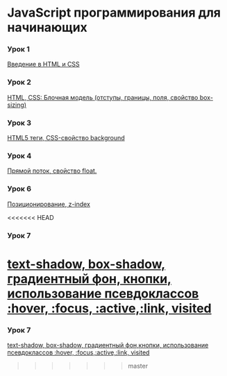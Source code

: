 # JavaScript программирования для начинающих 

### Урок 1
[Введение в HTML и CSS](https://github.com/dbaktiyar/js-courses/tree/master/Lesson-1)

### Урок 2
[HTML, CSS: Блочная модель (отступы, границы, поля, свойство box-sizing)](https://github.com/dbaktiyar/js-courses/tree/master/Lesson-2)

### Урок 3
[HTML5 теги, CSS-свойство background](https://github.com/dbaktiyar/js-courses/tree/master/Lesson-3)

### Урок 4
[Прямой поток, свойство float.](https://github.com/dbaktiyar/js-courses/tree/master/Lesson-4)

### Урок 6
[Позиционирование, z-index](https://github.com/dbaktiyar/js-courses/tree/master/Lesson-6)

<<<<<<< HEAD

### Урок 7
[text-shadow, box-shadow, градиентный фон, кнопки, использование псевдоклассов :hover, :focus, :active,:link, visited](https://github.com/dbaktiyar/js-courses/tree/master/Lesson-7)
=======
### Урок 7
[text-shadow, box-shadow, градиентный фон,кнопки, использование псевдоклассов :hover, :focus,:active,:link, visited](https://github.com/dbaktiyar/js-courses/tree/master/Lesson-7)
>>>>>>> master
